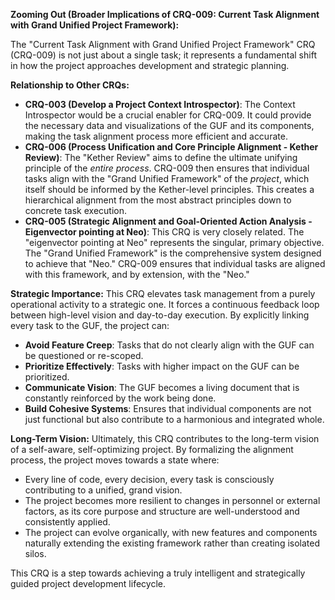 **Zooming Out (Broader Implications of CRQ-009: Current Task Alignment with Grand Unified Project Framework):**

The "Current Task Alignment with Grand Unified Project Framework" CRQ (CRQ-009) is not just about a single task; it represents a fundamental shift in how the project approaches development and strategic planning.

**Relationship to Other CRQs:**
*   **CRQ-003 (Develop a Project Context Introspector)**: The Context Introspector would be a crucial enabler for CRQ-009. It could provide the necessary data and visualizations of the GUF and its components, making the task alignment process more efficient and accurate.
*   **CRQ-006 (Process Unification and Core Principle Alignment - Kether Review)**: The "Kether Review" aims to define the ultimate unifying principle of the *entire process*. CRQ-009 then ensures that individual tasks align with the "Grand Unified Framework" of the *project*, which itself should be informed by the Kether-level principles. This creates a hierarchical alignment from the most abstract principles down to concrete task execution.
*   **CRQ-005 (Strategic Alignment and Goal-Oriented Action Analysis - Eigenvector pointing at Neo)**: This CRQ is very closely related. The "eigenvector pointing at Neo" represents the singular, primary objective. The "Grand Unified Framework" is the comprehensive system designed to achieve that "Neo." CRQ-009 ensures that individual tasks are aligned with this framework, and by extension, with the "Neo."

**Strategic Importance:**
This CRQ elevates task management from a purely operational activity to a strategic one. It forces a continuous feedback loop between high-level vision and day-to-day execution. By explicitly linking every task to the GUF, the project can:
*   **Avoid Feature Creep**: Tasks that do not clearly align with the GUF can be questioned or re-scoped.
*   **Prioritize Effectively**: Tasks with higher impact on the GUF can be prioritized.
*   **Communicate Vision**: The GUF becomes a living document that is constantly reinforced by the work being done.
*   **Build Cohesive Systems**: Ensures that individual components are not just functional but also contribute to a harmonious and integrated whole.

**Long-Term Vision:**
Ultimately, this CRQ contributes to the long-term vision of a self-aware, self-optimizing project. By formalizing the alignment process, the project moves towards a state where:
*   Every line of code, every decision, every task is consciously contributing to a unified, grand vision.
*   The project becomes more resilient to changes in personnel or external factors, as its core purpose and structure are well-understood and consistently applied.
*   The project can evolve organically, with new features and components naturally extending the existing framework rather than creating isolated silos.

This CRQ is a step towards achieving a truly intelligent and strategically guided project development lifecycle.
